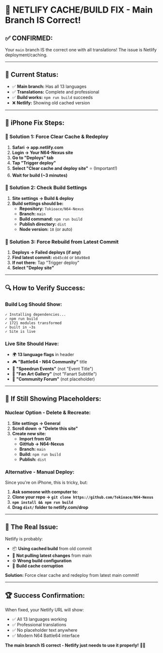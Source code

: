 # 🔧 NETLIFY CACHE/BUILD FIX - Main Branch IS Correct!

## ✅ **CONFIRMED:** 
Your `main` branch IS the correct one with all translations! The issue is Netlify deployment/caching.

---

## 🎯 **Current Status:**
- ✅ **Main branch:** Has all 13 languages
- ✅ **Translations:** Complete and professional
- ✅ **Build works:** `npm run build` succeeds
- ❌ **Netlify:** Showing old cached version

---

## 📱 **iPhone Fix Steps:**

### **🚀 Solution 1: Force Clear Cache & Redeploy**
1. **Safari → app.netlify.com**
2. **Login → Your N64-Nexus site**
3. **Go to "Deploys" tab**
4. **Tap "Trigger deploy"**
5. **Select "Clear cache and deploy site"** ⭐ (Important!)
6. **Wait for build (~3 minutes)**

### **🔧 Solution 2: Check Build Settings**
1. **Site settings → Build & deploy**
2. **Build settings should be:**
   - **Repository:** `Tokioace/N64-Nexus`
   - **Branch:** `main`
   - **Build command:** `npm run build`
   - **Publish directory:** `dist`
   - **Node version:** `18` (or auto)

### **🔄 Solution 3: Force Rebuild from Latest Commit**
1. **Deploys → Failed deploys (if any)**
2. **Find latest commit:** `eb45cdd` or `b0a98e8`
3. **If not there:** Tap "Trigger deploy"
4. **Select "Deploy site"**

---

## 🔍 **How to Verify Success:**

### **Build Log Should Show:**
```
✓ Installing dependencies...
✓ npm run build
✓ 1721 modules transformed
✓ built in ~3s
✓ Site is live
```

### **Live Site Should Have:**
- 🌍 **13 language flags** in header
- 🎮 **"Battle64 - N64 Community"** title
- 🏁 **"Speedrun Events"** (not "Event Title")
- 🎨 **"Fan Art Gallery"** (not "Fanart Subtitle")
- 💬 **"Community Forum"** (not placeholder)

---

## 🚨 **If Still Showing Placeholders:**

### **Nuclear Option - Delete & Recreate:**
1. **Site settings → General**
2. **Scroll down → "Delete this site"**
3. **Create new site:**
   - **Import from Git**
   - **GitHub → N64-Nexus**
   - **Branch:** `main`
   - **Build:** `npm run build`
   - **Publish:** `dist`

### **Alternative - Manual Deploy:**
Since you're on iPhone, this is tricky, but:
1. **Ask someone with computer to:**
2. **Clone your repo → `git clone https://github.com/Tokioace/N64-Nexus`**
3. **`npm install && npm run build`**
4. **Drag `dist/` folder to netlify.com/drop**

---

## 🎯 **The Real Issue:**

Netlify is probably:
- 📦 **Using cached build** from old commit
- 🔄 **Not pulling latest changes** from main
- ⚙️ **Wrong build configuration**
- 🐛 **Build cache corruption**

**Solution:** Force clear cache and redeploy from latest main commit!

---

## 🏆 **Success Confirmation:**

When fixed, your Netlify URL will show:
- ✅ All 13 languages working
- ✅ Professional translations
- ✅ No placeholder text anywhere
- ✅ Modern N64 Battle64 interface

**The main branch IS correct - Netlify just needs to use it properly!** 🚀✨